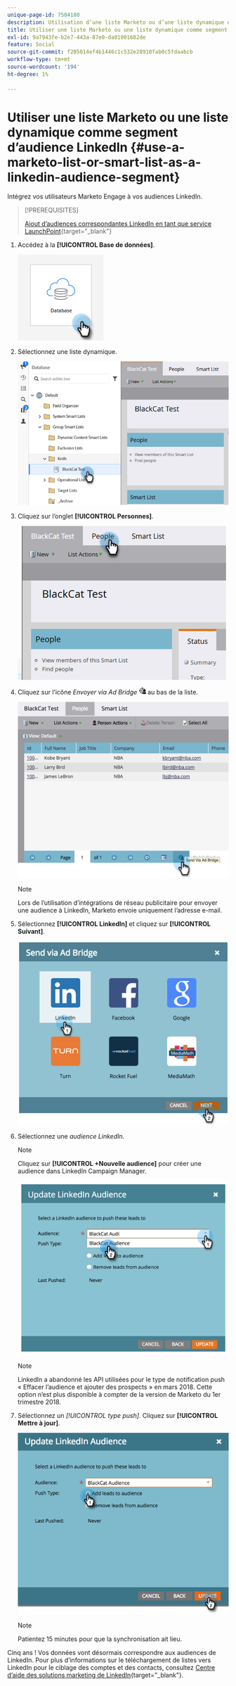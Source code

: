 ```yaml
---
unique-page-id: 7504180
description: Utilisation d’une liste Marketo ou d’une liste dynamique en tant que segment d’audience LinkedIn - Documents Marketo - Documentation du produit
title: Utiliser une liste Marketo ou une liste dynamique comme segment d’audience LinkedIn
exl-id: 9a7943fe-b2e7-443a-87e0-da01001682de
feature: Social
source-git-commit: f205014ef4b1446c1c532e28910fab0c5fdaabcb
workflow-type: tm+mt
source-wordcount: '194'
ht-degree: 1%

---
```


# Utiliser une liste Marketo ou une liste dynamique comme segment d’audience LinkedIn {#use-a-marketo-list-or-smart-list-as-a-linkedin-audience-segment}

Intégrez vos utilisateurs Marketo Engage à vos audiences LinkedIn.

>[!PREREQUISITES]
>
>[Ajout d’audiences correspondantes LinkedIn en tant que service LaunchPoint](/help/marketo/product-docs/demand-generation/ad-network-integrations/add-linkedin-matched-audiences-as-a-launchpoint-service.md){target="_blank"}

1. Accédez à la **[!UICONTROL Base de données]**.

   ![](assets/list-as-a-linkedin-audience-segment-1.png)

1. Sélectionnez une liste dynamique.

   ![](assets/list-as-a-linkedin-audience-segment-2.png)

1. Cliquez sur l’onglet **[!UICONTROL Personnes]**.

   ![](assets/list-as-a-linkedin-audience-segment-3.png)

1. Cliquez sur l’icône _Envoyer via Ad Bridge_ ![, ](assets/icon-ad-bridge.png) au bas de la liste.

   ![](assets/list-as-a-linkedin-audience-segment-4.png)

   >[!NOTE]
   >
   >Lors de l’utilisation d’intégrations de réseau publicitaire pour envoyer une audience à LinkedIn, Marketo envoie uniquement l’adresse e-mail.

1. Sélectionnez **[!UICONTROL LinkedIn]** et cliquez sur **[!UICONTROL Suivant]**.

   ![](assets/list-as-a-linkedin-audience-segment-5.png)

1. Sélectionnez une _audience LinkedIn_.

   >[!NOTE]
   >
   >Cliquez sur **[!UICONTROL +Nouvelle audience]** pour créer une audience dans LinkedIn Campaign Manager.

   ![](assets/list-as-a-linkedin-audience-segment-6.png)

   >[!NOTE]
   >
   >LinkedIn a abandonné les API utilisées pour le type de notification push « Effacer l’audience et ajouter des prospects » en mars 2018. Cette option n’est plus disponible à compter de la version de Marketo du 1er trimestre 2018.

1. Sélectionnez un _[!UICONTROL type push]_. Cliquez sur **[!UICONTROL Mettre à jour]**.

   ![](assets/list-as-a-linkedin-audience-segment-7.png)

   >[!NOTE]
   >
   >Patientez 15 minutes pour que la synchronisation ait lieu.

Cinq ans ! Vos données vont désormais correspondre aux audiences de LinkedIn. Pour plus d’informations sur le téléchargement de listes vers LinkedIn pour le ciblage des comptes et des contacts, consultez [Centre d’aide des solutions marketing de LinkedIn](https://www.linkedin.com/help/lms/answer/73938?query=ad%20segment){target="_blank"}.
